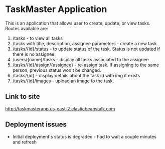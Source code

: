 # TaskMaster Application
This is an application that allows user to create, update, or view tasks. Routes available are:
1. /tasks - to view all tasks
2. /tasks with title, description, assignee parameters - create a new task
3. /tasks/{id}/status - to update status of the task. Status is not updated if there is no assignee.
4. /users/{name}/tasks - display all tasks associated to the assignee
5. /tasks/{id}/assign/{assignee} - re-assign task. If assigning to the same person, previous status won't be changed.
6. /tasks/{id} - display details about the task id with img if exists
7. /tasks/{id}/images - upload an image to the task.

## Link to site
http://taskmasterapp.us-east-2.elasticbeanstalk.com

## Deployment issues
* Initial deployment's status is degraded - had to wait a couple minutes and refresh

